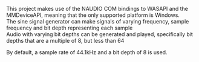 This project makes use of the NAUDIO COM bindings to WASAPI and the MMDeviceAPI, meaning that the only supported platform is Windows.<br>
The sine signal generator can make signals of varying frequency, sample frequency and bit depth representing each sample<br>
Audio with varying bit depths can be generated and played, specifically bit depths that are a multiple of 8, but less than 64<br>

By default, a sample rate of 44.1kHz and a bit depth of 8 is used.
